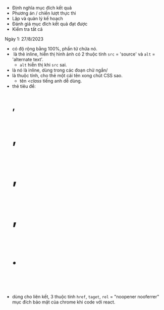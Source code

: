 - Định nghĩa mục đích kết quả
- Phương án / chiến lượt thực thi
- Lập và quản lý kế hoạch
- Đánh giá mục đích kết quả đạt được
- Kiểm tra tất cả

Ngày 1: 27/8/2023

- _<div>_ có độ rộng bằng 100%, phần tử chứa nó.
- _<img>_ là thẻ inline, hiễn thị hình ảnh có 2 thuộc tính `src` = 'source' và `alt` = 'alternate text'.
  - `alt` hiễn thị khi `src` sai.
- _<span>_ là nó là inline, dùng trong các đoạn chử ngắn/
- _<class>_ là thuộc tính, cho thẻ một cái tên xong chút CSS sao.
  - tên _<class_ tiếng anh dễ dùng.
- thẻ tiêu để: _<h1>_, _<h2>_, _<h3>_, _<h4>_,_<h5>_.
- _<a>_ dùng cho liên kết, 3 thuộc tính `href`, `taget`, `rel` = "noopener nooferrer" mục đích bảo mật của chrome khi code với react.
